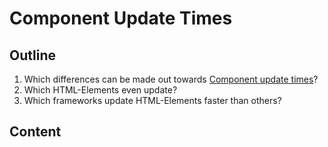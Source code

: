 # Component Update Times

## Outline

1. Which differences can be made out towards [Component update times](#component-update-times)?
2. Which HTML-Elements even update?
3. Which frameworks update HTML-Elements faster than others?

## Content

